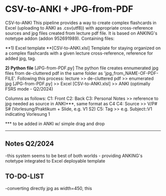 # CSV-to-ANKI + JPG-from-PDF
CSV-to-ANKI
This pipeline provides a way to create complex flashcards in Excel (uploading to ANKI as .csv(utf8)) with appropriate cross-reference sources and jpg files created from lecture pdf file. 
It is based on ANKING's notetype addon (addon 952691989). 
Containing files:

**1) Excel template **[CSV-to-ANKI.xlsl]
   Template for staying organized on a complex flashcards with a given lecture cross-reference, reference for added jpg, tag. 
   
**2) Python file** [JPG-from-PDF.py]
The python file creates ennumerated jpg files from de-cluttered pdf in the same folder as 'jpg_from_NAME-OF-PDF-FILE'.
Following this process:
lecture >> de-cluttered pdf >> enumerated jpg [JPG-from-PDF.py] >> Excel [CSV-to-ANKI.xlsl] >> ANKI (optimally FSRS mode - Q2/2024)

Columns as follows:
C1: Front
C2: Back
C3: Personal Notes >> reference to jpg needed as source in ANKI***, same format as C4
C4: Source >> V/P# S# (Vorlesung/Praktikum + Slide, e.g. V1 S2)
C5: Tag >> e.g. Subject::V1 indicating Vorlesung 1

*** to be added in ANKI w/ simple drag and drop


---
## Notes Q2/2024
-this system seems to be best of both worlds - providing  ANKING's notetype integrated to Excel deployable template

## TO-DO-LIST
-converting directly jpg as width=450, this 



